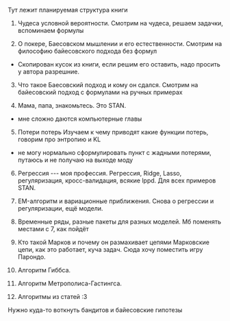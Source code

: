 Тут лежит планируемая структура книги


1. Чудеса условной вероятности.
Смотрим на чудеса, решаем задачки, вспоминаем формулы

2. О покере, Баесовском мышлении и его естественности.
Смотрим на философию байесовского подхода без формул
* Скопирован кусок из книги, если решим его оставить, надо просить у автора разрешние.

3. Что такое Баесовский подход и кому он сдался.
Смотрим на байесовский подход с формулами на ручных примерах

4. Мама, папа, знакомьтесь. Это STAN.
* мне сложно даются компьютерные главы

5. Потери потерь
Изучаем к чему приводят какие функции потерь, говорим про энтропию и KL
* не могу нормально сформулировать пункт с жадными потерями, путаюсь и не получаю на выходе моду

6. Регрессия --- моя профессия.
Регрессия, Ridge, Lasso, регуляризация, кросс-валидация, всякие lppd. Для всех примеров STAN.

7. EM-алгоритм и вариационные приближения. Снова о регрессии и регуляризации, ещё модели.

8. Временные ряды, разные пакеты для разных моделей.
Мб поменять местами с 7, как пойдёт 

9. Кто такой Марков и почему он размахивает цепями
Марковские цепи, как это работает, куча задач. Сюда хочу поместить игру Парондо.

9. Алгоритм Гиббса.
10. Алгоритм Метрополиса-Гастингса.
11. Алгоритмы из статей :3

Нужно куда-то воткнуть бандитов и байесовские гипотезы
